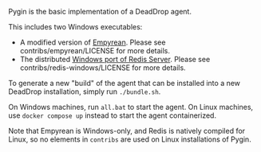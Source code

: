 Pygin is the basic implementation of a DeadDrop agent. 

This includes two Windows executables:
- A modified version of [Empyrean](https://github.com/addi00000/empyrean). Please see contribs/empyrean/LICENSE for more details.
- The distributed [Windows port of Redis Server](https://github.com/zkteco-home/redis-windows). Please see contribs/redis-windows/LICENSE for more details.

To generate a new "build" of the agent that can be installed into a new DeadDrop installation, simply run `./bundle.sh`.

On Windows machines, run `all.bat` to start the agent. On Linux machines, use
`docker compose up` instead to start the agent containerized.

Note that Empyrean is Windows-only, and Redis is natively compiled for Linux,
so no elements in `contribs` are used on Linux installations of Pygin.